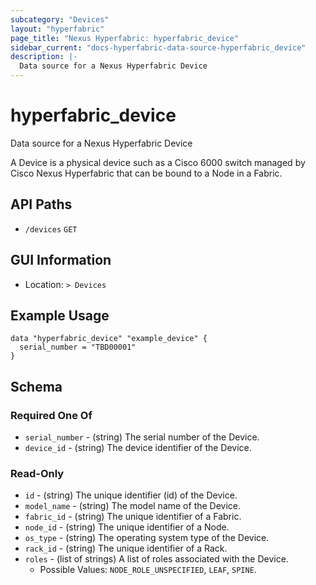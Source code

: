 ```yaml
---
subcategory: "Devices"
layout: "hyperfabric"
page_title: "Nexus Hyperfabric: hyperfabric_device"
sidebar_current: "docs-hyperfabric-data-source-hyperfabric_device"
description: |-
  Data source for a Nexus Hyperfabric Device
---
```


# hyperfabric_device

Data source for a Nexus Hyperfabric Device

A Device is a physical device such as a Cisco 6000 switch managed by Cisco Nexus Hyperfabric that can be bound to a Node in a Fabric.

## API Paths ##

* `/devices` `GET`

## GUI Information ##

* Location: `> Devices`

## Example Usage ##

```hcl
data "hyperfabric_device" "example_device" {
  serial_number = "TBD00001"
}
```

## Schema ##

### Required One Of ###

* `serial_number` - (string) The serial number of the Device.
* `device_id` - (string) The device identifier of the Device.

### Read-Only ###

* `id` - (string) The unique identifier (id) of the Device.
* `model_name` - (string) The model name of the Device.
* `fabric_id` - (string) The unique identifier of a Fabric.
* `node_id` - (string) The unique identifier of a Node.
* `os_type` - (string) The operating system type of the Device.
* `rack_id` - (string) The unique identifier of a Rack.
* `roles` - (list of strings) A list of roles associated with the Device.
  - Possible Values: `NODE_ROLE_UNSPECIFIED`, `LEAF`, `SPINE`.
